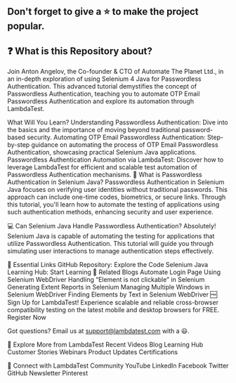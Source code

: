 ## Don't forget to give a :star: to make the project popular.

## :question: What is this Repository about?
Join Anton Angelov, the Co-founder & CTO of Automate The Planet Ltd., in an in-depth exploration of using Selenium 4 Java for Passwordless Authentication. This advanced tutorial demystifies the concept of Passwordless Authentication, teaching you to automate OTP Email Passwordless Authentication and explore its automation through LambdaTest.

What Will You Learn?
Understanding Passwordless Authentication: Dive into the basics and the importance of moving beyond traditional password-based security.
Automating OTP Email Passwordless Authentication: Step-by-step guidance on automating the process of OTP Email Passwordless Authentication, showcasing practical Selenium Java applications.
Passwordless Authentication Automation via LambdaTest: Discover how to leverage LambdaTest for efficient and scalable test automation of Passwordless Authentication mechanisms.
:key: What is Passwordless Authentication in Selenium Java?
Passwordless Authentication in Selenium Java focuses on verifying user identities without traditional passwords. This approach can include one-time codes, biometrics, or secure links. Through this tutorial, you'll learn how to automate the testing of applications using such authentication methods, enhancing security and user experience.

:computer: Can Selenium Java Handle Passwordless Authentication?
Absolutely! Selenium Java is capable of automating the testing for applications that utilize Passwordless Authentication. This tutorial will guide you through simulating user interactions to manage authentication steps effectively.

:link: Essential Links
GitHub Repository: Explore the Code
Selenium Java Learning Hub: Start Learning
:notebook_with_decorative_cover: Related Blogs
Automate Login Page Using Selenium WebDriver
Handling “Element is not clickable” in Selenium
Generating Extent Reports in Selenium
Managing Multiple Windows in Selenium WebDriver
Finding Elements by Text in Selenium WebDriver
:free: Sign Up for LambdaTest!
Experience scalable and reliable cross-browser compatibility testing on the latest mobile and desktop browsers for FREE. Register Now

Got questions? Email us at support@lambdatest.com with a 😃.

:mag_right: Explore More from LambdaTest
Recent Videos
Blog
Learning Hub
Customer Stories
Webinars
Product Updates
Certifications

:link: Connect with LambdaTest
Community
YouTube
LinkedIn
Facebook
Twitter
GitHub
Newsletter
Pinterest
